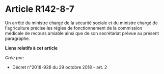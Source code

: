 # Article R142-8-7

Un arrêté du ministre chargé de la sécurité sociale et du ministre chargé de l'agriculture précise les règles de
fonctionnement de la commission médicale de recours amiable ainsi que de son secrétariat prévue au présent paragraphe.

**Liens relatifs à cet article**

_Créé par_:

  - Décret n°2018-928 du 29 octobre 2018 - art. 2
